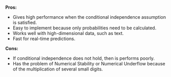 **Pros:**

- Gives high performance when the conditional independence assumption is satisfied.
- Easy to implement because only probabilities need to be calculated.
- Works well with high-dimensional data, such as text.
- Fast for real-time predictions.

**Cons:**

- If conditional independence does not hold, then is performs poorly.
- Has the problem of Numerical Stability or Numerical Underflow because of the multiplication of several small digits.
